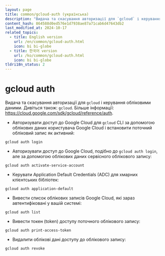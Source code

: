 ```yaml
---
layout: page
title: common/gcloud-auth (українська)
description: "Видача та скасування авторизації для `gcloud` і керування обліковими даними."
content_hash: 864588d0ed576e1d7938ae87a71cab6d47643db2
last_modified_at: 2024-10-17
related_topics:
  - title: English version
    url: /en/common/gcloud-auth.html
    icon: bi bi-globe
  - title: 한국어 version
    url: /ko/common/gcloud-auth.html
    icon: bi bi-globe
tldri18n_status: 2
---
```

# gcloud auth

Видача та скасування авторизації для `gcloud` і керування обліковими даними.
Дивіться також: `gcloud`.
Більше інформації: <https://cloud.google.com/sdk/gcloud/reference/auth>.

- Авторизувати доступ до Google Cloud для `gcloud` CLI за допомогою облікових даних користувача Google Cloud і встановити поточний обліковий запис як активний:

`gcloud auth login`

- Авторизувати доступ до Google Cloud, подібно до `gcloud auth login`, але за допомогою облікових даних сервісного облікового запису:

`gcloud auth activate-service-account`

- Керувати Application Default Credentials (ADC) для хмарних клієнтських бібліотек:

`gcloud auth application-default`

- Вивести список облікових записів Google Cloud, які зараз автентифіковані у вашій системі:

`gcloud auth list`

- Вивести токен (token) доступу поточного облікового запису:

`gcloud auth print-access-token`

- Видалити облікові дані доступу до облікового запису:

`gcloud auth revoke`
